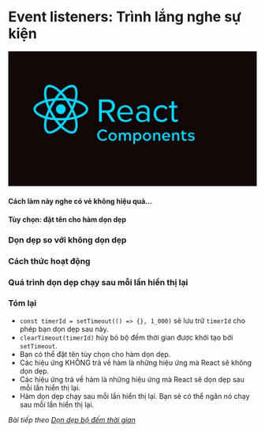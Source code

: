 # Event listeners: Trình lắng nghe sự kiện

![Create-HTML-1](images/ss17.jpg) 



#### Cách làm này nghe có vẻ không hiệu quả...



#### Tùy chọn: đặt tên cho hàm dọn dẹp



### Dọn dẹp so với không dọn dẹp



### Cách thức hoạt động



### Quá trình dọn dẹp chạy sau mỗi lần hiển thị lại



### Tóm lại

- `const timerId = setTimeout(() => {}, 1_000)` sẽ lưu trữ `timerId` cho phép bạn dọn dẹp sau này.
- `clearTimeout(timerId)` hủy bỏ bộ đếm thời gian được khởi tạo bởi `setTimeout`.
- Bạn có thể đặt tên tùy chọn cho hàm dọn dẹp.
- Các hiệu ứng KHÔNG trả về hàm là những hiệu ứng mà React sẽ không dọn dẹp.
- Các hiệu ứng trả về hàm là những hiệu ứng mà React sẽ dọn dẹp sau mỗi lần hiển thị lại.
- Hàm dọn dẹp chạy sau mỗi lần hiển thị lại. Bạn sẽ có thể ngăn nó chạy sau mỗi lần hiển thị lại.

*Bài tiếp theo [Dọn dẹp bộ đếm thời gian](/lesson/session/session_71_effect_listeners.md)*